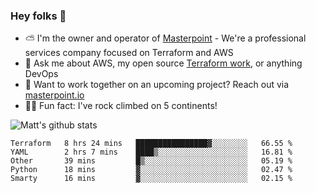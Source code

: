 

### Hey folks 👋

- ⛅️ I'm the owner and operator of [Masterpoint](https://masterpoint.io) - We're a professional services company focused on Terraform and AWS
- 💬 Ask me about AWS, my open source [Terraform work](https://github.com/masterpointio?q=terraform&type=&language=hcl), or anything DevOps
- 🔨 Want to work together on an upcoming project? Reach out via [masterpoint.io](https://masterpoint.io)
- 🧗‍♂️ Fun fact: I've rock climbed on 5 continents! 


![Matt's github stats](https://github-readme-stats.vercel.app/api?username=Gowiem&count_private=true&theme=cobalt&show_icons=true)

<!--START_SECTION:waka-->
```text
Terraform   8 hrs 24 mins   ████████████████▓░░░░░░░░   66.55 % 
YAML        2 hrs 7 mins    ████▒░░░░░░░░░░░░░░░░░░░░   16.81 % 
Other       39 mins         █▒░░░░░░░░░░░░░░░░░░░░░░░   05.19 % 
Python      18 mins         ▓░░░░░░░░░░░░░░░░░░░░░░░░   02.47 % 
Smarty      16 mins         ▓░░░░░░░░░░░░░░░░░░░░░░░░   02.15 % 
```
<!--END_SECTION:waka-->
